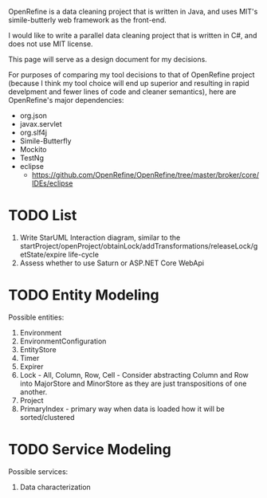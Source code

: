 OpenRefine is a data cleaning project that is written in Java, and uses MIT's simile-butterly web framework as the front-end.

I would like to write a parallel data cleaning project that is written in C#, and does not use MIT license.

This page will serve as a design document for my decisions.

For purposes of comparing my tool decisions to that of OpenRefine project (because I think my tool choice will end up superior and resulting in rapid develpment and fewer lines of code and cleaner semantics), here are OpenRefine's major dependencies:

- org.json
- javax.servlet
- org.slf4j
- Simile-Butterfly
- Mockito
- TestNg
- eclipse
  - https://github.com/OpenRefine/OpenRefine/tree/master/broker/core/IDEs/eclipse
# TODO List

1. Write StarUML Interaction diagram, similar to the startProject/openProject/obtainLock/addTransformations/releaseLock/getState/expire life-cycle
2. Assess whether to use Saturn or ASP.NET Core WebApi 

# TODO Entity Modeling

Possible entities:
1. Environment
2. EnvironmentConfiguration
3. EntityStore
4. Timer
5. Expirer
6. Lock - All, Column, Row, Cell - Consider abstracting Column and Row into MajorStore and MinorStore as they are just transpositions of one another.
7. Project
8. PrimaryIndex - primary way when data is loaded how it will be sorted/clustered

# TODO Service Modeling

Possible services:
1. Data characterization
